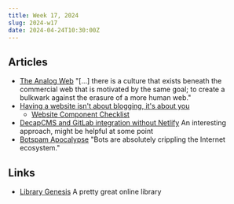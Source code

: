 ```yaml
---
title: Week 17, 2024
slug: 2024-w17
date: 2024-04-24T10:30:00Z
---
```


## Articles

- [The Analog Web](https://thehistoryoftheweb.com/the-analog-web/)
  "[...] there is a culture that exists beneath the commercial web that is motivated by the same goal; to create a bulkwark against the erasure of a more human web."
- [Having a website isn't about blogging, it's about you](https://shellsharks.com/notes/2024/04/17/having-a-website-is-about-you)
  + [Website Component Checklist](https://shellsharks.com/notes/2023/08/15/website-component-checklist)
- [DecapCMS and GitLab integration without Netlify](https://predragtasevski.com/blog/decapcms-and-gitlab-integration-without-netlify)
  An interesting approach, might be helpful at some point
- [Botspam Apocalypse](https://www.marginalia.nu/log/61-botspam-apocalypse/)
  "Bots are absolutely crippling the Internet ecosystem."

## Links

- [Library Genesis](https://libgen.li)
  A pretty great online library
